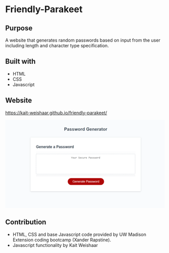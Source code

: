 # Friendly-Parakeet

## Purpose
A website that generates random passwords based on input from the user including length and character type specification.


## Built with
* HTML
* CSS
* Javascript

## Website
https://kait-weishaar.github.io/friendly-parakeet/

![Image of Parakeet](./Develop/parakeet.png)


## Contribution
* HTML, CSS and base Javascript code provided by UW Madison Extension coding bootcamp (Xander Rapstine).
* Javascript functionality by Kait Weishaar
